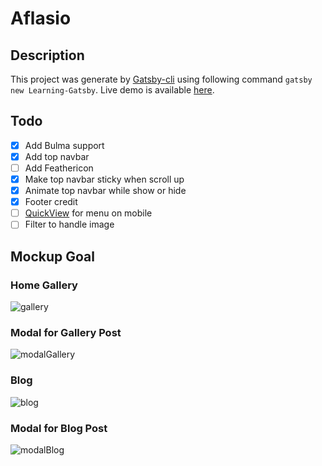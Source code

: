 # Aflasio 

## Description

<!-- TODO: Add project description here -->

This project was generate by [Gatsby-cli](https://www.npmjs.com/package/gatsby-cli) using following command `gatsby new Learning-Gatsby`. Live demo is available [here](https://learninggatsbyjs.netlify.com/).

## Todo

- [x] Add Bulma support
- [x] Add top navbar
- [ ] Add Feathericon
- [x] Make top navbar sticky when scroll up
- [x] Animate top navbar while show or hide
- [x] Footer credit
- [ ] [QuickView](https://wikiki.github.io/components/quickview/) for menu on mobile
- [ ] Filter to handle image

## Mockup Goal

### Home Gallery
![gallery](https://raw.githubusercontent.com/sira313/Learning-Gatsby/master/src/images/design/gallery.png)

### Modal for Gallery Post
![modalGallery](https://raw.githubusercontent.com/sira313/Learning-Gatsby/master/src/images/design/modalGallery.png)

### Blog
![blog](https://raw.githubusercontent.com/sira313/Learning-Gatsby/master/src/images/design/blog.png)

### Modal for Blog Post
![modalBlog](https://raw.githubusercontent.com/sira313/Learning-Gatsby/master/src/images/design/modalBlog.png)
